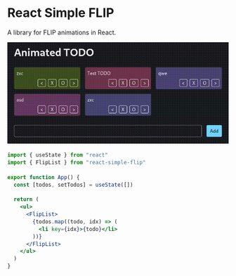 # React Simple FLIP

A library for FLIP animations in React.

![Example GIF](./example.gif)

```jsx
import { useState } from "react"
import { FlipList } from "react-simple-flip"

export function App() {
  const [todos, setTodos] = useState([])

  return (
    <ul>
      <FlipList>
        {todos.map((todo, idx) => (
          <li key={idx}>{todo}</li>
        ))}
      </FlipList>
    </ul>
  )
}
```
